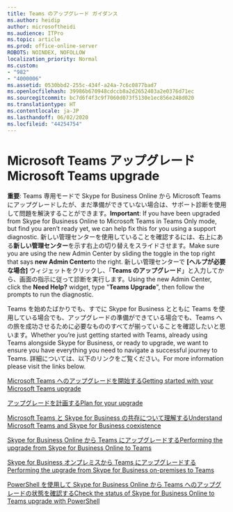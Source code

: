 ```yaml
---
title: Teams のアップグレード ガイダンス
ms.author: heidip
author: microsoftheidi
ms.audience: ITPro
ms.topic: article
ms.prod: office-online-server
ROBOTS: NOINDEX, NOFOLLOW
localization_priority: Normal
ms.custom:
- "982"
- "4000006"
ms.assetid: 0530bbd2-255c-434f-a24a-7c6c0877bad7
ms.openlocfilehash: 39986b670948cdccb8a2d2652403a2e0376d71ec
ms.sourcegitcommit: bc7d6f4f3c9f7060d073f5130e1ec856e248d020
ms.translationtype: HT
ms.contentlocale: ja-JP
ms.lasthandoff: 06/02/2020
ms.locfileid: "44254754"
---
```

# <a name="microsoft-teams-upgrade"></a><span data-ttu-id="3a691-102">Microsoft Teams アップグレード</span><span class="sxs-lookup"><span data-stu-id="3a691-102">Microsoft Teams upgrade</span></span>

<span data-ttu-id="3a691-103">**重要**: Teams 専用モードで Skype for Business Online から Microsoft Teams にアップグレードしたが、まだ準備ができていない場合は、サポート診断を使用して問題を解決することができます。</span><span class="sxs-lookup"><span data-stu-id="3a691-103">**Important**: If you have been upgraded from Skype for Business Online to Microsoft Teams in Teams Only mode, but find you aren’t ready yet, we can help fix this for you using a support diagnostic.</span></span> <span data-ttu-id="3a691-104">新しい管理センターを使用していることを確認するには、右上にある**新しい管理センター**を示す右上の切り替えをスライドさせます。</span><span class="sxs-lookup"><span data-stu-id="3a691-104">Make sure you are using the new Admin Center by sliding the toggle in the top right that says **new Admin Center**to the right.</span></span> <span data-ttu-id="3a691-105">新しい管理センターで **[ヘルプが必要な場合]** ウィジェットをクリックし、「**Teams のアップグレード**」と入力してから、画面の指示に従って診断を実行します。</span><span class="sxs-lookup"><span data-stu-id="3a691-105">Using the new Admin Center, click the **Need Help?** widget, type "**Teams Upgrade**", then follow the prompts to run the diagnostic.</span></span>

<span data-ttu-id="3a691-106">Teams を始めたばかりでも、すでに Skype for Business とともに Teams を使用している場合でも、アップグレードの準備ができている場合でも、Teams への旅を成功させるために必要なもののすべてが揃っていることを確認したいと思います。</span><span class="sxs-lookup"><span data-stu-id="3a691-106">Whether you’re just getting started with Teams, already using Teams alongside Skype for Business, or ready to upgrade, we want to ensure you have everything you need to navigate a successful journey to Teams.</span></span> <span data-ttu-id="3a691-107">詳細については、以下のリンクをご覧ください。</span><span class="sxs-lookup"><span data-stu-id="3a691-107">For more information please visit the links below.</span></span>

[<span data-ttu-id="3a691-108">Microsoft Teams へのアップグレードを開始する</span><span class="sxs-lookup"><span data-stu-id="3a691-108">Getting started with your Microsoft Teams upgrade</span></span>](https://docs.microsoft.com/MicrosoftTeams/upgrade-start-here)

[<span data-ttu-id="3a691-109">アップグレードを計画する</span><span class="sxs-lookup"><span data-stu-id="3a691-109">Plan for your upgrade</span></span>](https://docs.microsoft.com/MicrosoftTeams/upgrade-plan-journey)

[<span data-ttu-id="3a691-110">Microsoft Teams と Skype for Business の共存について理解する</span><span class="sxs-lookup"><span data-stu-id="3a691-110">Understand Microsoft Teams and Skype for Business coexistence</span></span>](https://docs.microsoft.com/MicrosoftTeams/teams-and-skypeforbusiness-coexistence-and-interoperability)

[<span data-ttu-id="3a691-111">Skype for Business Online から Teams にアップグレードする</span><span class="sxs-lookup"><span data-stu-id="3a691-111">Performing the upgrade from Skype for Business Online to Teams</span></span>](https://docs.microsoft.com/MicrosoftTeams/upgrade-to-teams-execute-skypeforbusinessonline)

[<span data-ttu-id="3a691-112">Skype for Business オンプレミスから Teams にアップグレードする</span><span class="sxs-lookup"><span data-stu-id="3a691-112">Performing the upgrade from Skype for Business on-premises to Teams</span></span>](https://docs.microsoft.com/MicrosoftTeams/upgrade-to-teams-execute-skypeforbusinesshybridonprem)
 
[<span data-ttu-id="3a691-113">PowerShell を使用して Skype for Business Online から Teams へのアップグレードの状態を確認する</span><span class="sxs-lookup"><span data-stu-id="3a691-113">Check the status of Skype for Business Online to Teams upgrade with PowerShell</span></span>](https://docs.microsoft.com/powershell/module/skype/get-csteamsupgradestatus?view=skype-ps)